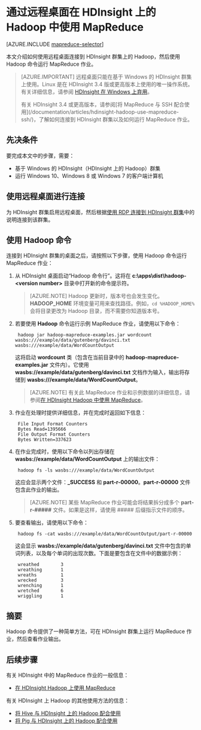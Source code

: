 <properties
    pageTitle="将 MapReduce 和远程桌面与 HDInsight 中的 Hadoop 配合使用 | Azure"
    description="了解如何使用远程桌面连接到 HDInsight 上的 Hadoop 并运行 MapReduce 作业。"
    services="hdinsight"
    documentationcenter=""
    author="Blackmist"
    manager="jhubbard"
    editor="cgronlun"
    tags="azure-portal" />
<tags
    ms.assetid="9d3a7b34-7def-4c2e-bb6c-52682d30dee8"
    ms.service="hdinsight"
    ms.devlang="na"
    ms.topic="article"
    ms.tgt_pltfrm="na"
    ms.workload="big-data"
    ms.date="01/12/2017"
    wacn.date="01/25/2017"
    ms.author="larryfr" />  


# 通过远程桌面在 HDInsight 上的 Hadoop 中使用 MapReduce
[AZURE.INCLUDE [mapreduce-selector](../../includes/hdinsight-selector-use-mapreduce.md)]

本文介绍如何使用远程桌面连接到 HDInsight 群集上的 Hadoop，然后使用 Hadoop 命令运行 MapReduce 作业。

> [AZURE.IMPORTANT]
远程桌面只能在基于 Windows 的 HDInsight 群集上使用。Linux 是在 HDInsight 3.4 版或更高版本上使用的唯一操作系统。有关详细信息，请参阅 [HDInsight 在 Windows 上弃用](/documentation/articles/hdinsight-component-versioning/#hdi-version-32-and-33-nearing-deprecation-date)。
><p>
> 有关 HDInsight 3.4 或更高版本，请参阅[将 MapReduce 与 SSH 配合使用](/documentation/articles/hdinsight-hadoop-use-mapreduce-ssh/)，了解如何连接到 HDInsight 群集以及如何运行 MapReduce 作业。

## <a id="prereq"></a>先决条件
要完成本文中的步骤，需要：

* 基于 Windows 的 HDInsight（HDInsight 上的 Hadoop）群集
* 运行 Windows 10、Windows 8 或 Windows 7 的客户端计算机

## <a id="connect"></a>使用远程桌面进行连接
为 HDInsight 群集启用远程桌面，然后根据[使用 RDP 连接到 HDInsight 群集](/documentation/articles/hdinsight-administer-use-management-portal/#connect-to-clusters-using-rdp)中的说明连接到该群集。

## <a id="hadoop"></a>使用 Hadoop 命令
连接到 HDInsight 群集的桌面之后，请按照以下步骤，使用 Hadoop 命令运行 MapReduce 作业：

1. 从 HDInsight 桌面启动“Hadoop 命令行”。这将在 **c:\\apps\\dist\\hadoop-&lt;version number>** 目录中打开新的命令提示符。

    > [AZURE.NOTE]
    Hadoop 更新时，版本号也会发生变化。**HADOOP\_HOME** 环境变量可用来查找路径。例如，`cd %HADOOP_HOME%` 会将目录更改为 Hadoop 目录，而不需要你知道版本号。
    >
    >
2. 若要使用 **Hadoop** 命令运行示例 MapReduce 作业，请使用以下命令：

        hadoop jar hadoop-mapreduce-examples.jar wordcount wasbs:///example/data/gutenberg/davinci.txt wasbs:///example/data/WordCountOutput

    这将启动 **wordcount** 类（包含在当前目录中的 **hadoop-mapreduce-examples.jar** 文件内）。它使用 **wasbs://example/data/gutenberg/davinci.txt** 文档作为输入，输出将存储到 **wasbs:///example/data/WordCountOutput**。

    > [AZURE.NOTE]
    有关此 MapReduce 作业和示例数据的详细信息，请参阅<a href="/documentation/articles/hdinsight-use-mapreduce">在 HDInsight Hadoop 中使用 MapReduce</a>。
    >
    >
3. 作业在处理时提供详细信息，并在完成时返回如下信息：

        File Input Format Counters
        Bytes Read=1395666
        File Output Format Counters
        Bytes Written=337623
4. 在作业完成时，使用以下命令以列出存储在 **wasbs://example/data/WordCountOutput** 上的输出文件：

        hadoop fs -ls wasbs:///example/data/WordCountOutput

    这应会显示两个文件：**\_SUCCESS** 和 **part-r-00000**。**part-r-00000** 文件包含此作业的输出。

    > [AZURE.NOTE]
    某些 MapReduce 作业可能会将结果拆分成多个 **part-r-#####** 文件。如果是这样，请使用 ##### 后缀指示文件的顺序。
    >
    >
5. 要查看输出，请使用以下命令：

        hadoop fs -cat wasbs:///example/data/WordCountOutput/part-r-00000

    这会显示 **wasbs://example/data/gutenberg/davinci.txt** 文件中包含的单词列表，以及每个单词的出现次数。下面是要包含在文件中的数据示例：

        wreathed        3
        wreathing       1
        wreaths         1
        wrecked         3
        wrenching       1
        wretched        6
        wriggling       1

## <a id="summary"></a>摘要
Hadoop 命令提供了一种简单方法，可在 HDInsight 群集上运行 MapReduce 作业，然后查看作业输出。

## <a id="nextsteps"></a>后续步骤
有关 HDInsight 中的 MapReduce 作业的一般信息：

* [在 HDInsight Hadoop 上使用 MapReduce](/documentation/articles/hdinsight-use-mapreduce/)

有关 HDInsight 上 Hadoop 的其他使用方法的信息：

* [将 Hive 与 HDInsight 上的 Hadoop 配合使用](/documentation/articles/hdinsight-use-hive/)
* [将 Pig 与 HDInsight 上的 Hadoop 配合使用](/documentation/articles/hdinsight-use-pig/)

<!---HONumber=Mooncake_0120_2017-->
<!--Update_Description: update from ASM to ARM-->